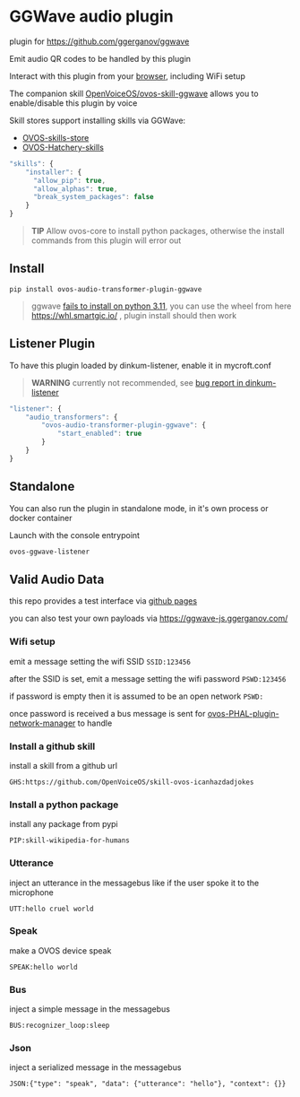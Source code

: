 # GGWave audio plugin

plugin for https://github.com/ggerganov/ggwave

Emit audio QR codes to be handled by this plugin

Interact with this plugin from your [browser](https://openvoiceos.github.io/ovos-audio-transformer-plugin-ggwave/), including WiFi setup

The companion skill [OpenVoiceOS/ovos-skill-ggwave](https://github.com/OpenVoiceOS/ovos-skill-ggwave) allows you to enable/disable this plugin by voice

Skill stores support installing skills via GGWave:
- [OVOS-skills-store](https://openvoiceos.github.io/OVOS-skills-store)
- [OVOS-Hatchery-skills](https://ovoshatchery.github.io/OVOS-Hatchery-skills)
  
```javascript
"skills": {
    "installer": {
      "allow_pip": true,
      "allow_alphas": true,
      "break_system_packages": false
    }
}
```
> **TIP** Allow ovos-core to install python packages, otherwise the install commands from this plugin will error out

## Install

`pip install ovos-audio-transformer-plugin-ggwave`

> ggwave [fails to install on python 3.11](https://github.com/ggerganov/ggwave/issues/89), you can use the wheel from here https://whl.smartgic.io/ , plugin install should then work

## Listener Plugin

To have this plugin loaded by dinkum-listener, enable it in mycroft.conf

> **WARNING** currently not recommended, see [bug report in dinkum-listener](https://github.com/OpenVoiceOS/ovos-dinkum-listener/issues/98)

```javascript
"listener": {
    "audio_transformers": {
        "ovos-audio-transformer-plugin-ggwave": {
            "start_enabled": true
        }
    }
}
```

## Standalone

You can also run the plugin in standalone mode, in it's own process or docker container

Launch with the console entrypoint
```bash
ovos-ggwave-listener
```

## Valid Audio Data

this repo provides a test interface via [github pages](https://openvoiceos.github.io/ovos-audio-transformer-plugin-ggwave/)

you can also test your own payloads via https://ggwave-js.ggerganov.com/ 

### Wifi setup

emit a message setting the wifi SSID
`SSID:123456`

after the SSID is set, emit a message setting the wifi password
`PSWD:123456`

if password is empty then it is assumed to be an open network
`PSWD:`

once password is received a bus message is sent for [ovos-PHAL-plugin-network-manager](https://github.com/OpenVoiceOS/ovos-PHAL-plugin-network-manager) to handle

### Install a github skill

install a skill from a github url

`GHS:https://github.com/OpenVoiceOS/skill-ovos-icanhazdadjokes`

### Install a python package

install any package from pypi

`PIP:skill-wikipedia-for-humans`

### Utterance

inject an utterance in the messagebus like if the user spoke it to the microphone

`UTT:hello cruel world`

### Speak

make a OVOS device speak

`SPEAK:hello world`

### Bus

inject a simple message in the messagebus

`BUS:recognizer_loop:sleep`

### Json

inject a serialized message in the messagebus

`JSON:{"type": "speak", "data": {"utterance": "hello"}, "context": {}}`


